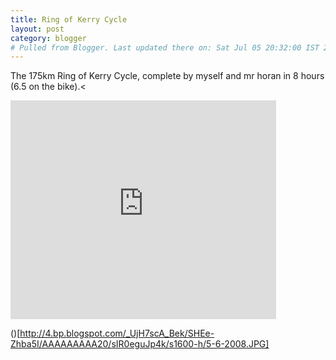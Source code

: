 ```yaml
---
title: Ring of Kerry Cycle
layout: post
category: blogger
# Pulled from Blogger. Last updated there on: Sat Jul 05 20:32:00 IST 2008
---
```

The 175km Ring of Kerry Cycle, complete by myself and mr horan in 8 hours (6.5 on the bike).<

<iframe width="425" height="350" frameborder="0" scrolling="no" marginheight="0" marginwidth="0" src="http://maps.google.com/maps?f=d&amp;hl=en&amp;geocode=&amp;saddr=Killarney,+Kerry,+Co.+Kerry,+Ireland&amp;daddr=Killorglin,+Kerry,+County+Kerry,+Ireland+to:Cahersiveen,+Kerry,+Ireland+to:waterville,+kerry,+ireland+to:sneem,+kerry,+ireland+to:Kenmare,+Kerry,+Ireland+to:Killarney,+Kerry,+Ireland&amp;mra=pi&amp;mrcr=5&amp;sll=51.93479,-9.877175&amp;sspn=0.3861,1.192017&amp;ie=UTF8&amp;ll=51.93479,-9.877175&amp;spn=0.3861,1.192017&amp;output=embed&amp;s=AARTsJriPjqYrH4QaMsoCUS0fMibfpcUMQ"> </iframe>

()[http://4.bp.blogspot.com/_UjH7scA_Bek/SHEe-Zhba5I/AAAAAAAAA20/sIR0eguJp4k/s1600-h/5-6-2008.JPG]
